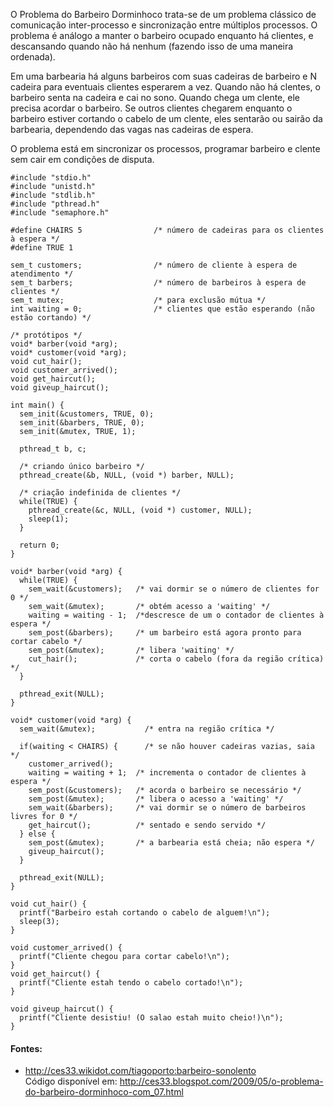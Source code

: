   O Problema do Barbeiro Dorminhoco trata-se  de um problema clássico de comunicação inter-processo e sincronização entre múltiplos processos. O problema é análogo a manter o barbeiro ocupado enquanto há clientes, e descansando quando não há nenhum (fazendo isso de uma maneira ordenada).

  Em uma barbearia há alguns barbeiros com suas cadeiras de barbeiro e N cadeira para eventuais clientes esperarem a vez. Quando não há clentes, o barbeiro senta na cadeira e cai no sono. Quando chega um clente, ele precisa acordar o barbeiro. Se outros clientes chegarem enquanto o barbeiro estiver cortando o cabelo de um clente, eles sentarão ou sairão da barbearia, dependendo das vagas nas cadeiras de espera.

O problema está em sincronizar os processos, programar barbeiro e clente sem cair em condições de disputa.
~~~~
#include "stdio.h"
#include "unistd.h"
#include "stdlib.h"
#include "pthread.h"
#include "semaphore.h"

#define CHAIRS 5                /* número de cadeiras para os clientes à espera */
#define TRUE 1

sem_t customers;                /* número de cliente à espera de atendimento */
sem_t barbers;                  /* número de barbeiros à espera de clientes */
sem_t mutex;                    /* para exclusão mútua */
int waiting = 0;                /* clientes que estão esperando (não estão cortando) */

/* protótipos */
void* barber(void *arg);
void* customer(void *arg);
void cut_hair();
void customer_arrived();
void get_haircut();
void giveup_haircut();

int main() {
  sem_init(&customers, TRUE, 0);
  sem_init(&barbers, TRUE, 0);
  sem_init(&mutex, TRUE, 1);

  pthread_t b, c;

  /* criando único barbeiro */
  pthread_create(&b, NULL, (void *) barber, NULL);

  /* criação indefinida de clientes */
  while(TRUE) {
    pthread_create(&c, NULL, (void *) customer, NULL);
    sleep(1);
  }

  return 0;
}

void* barber(void *arg) {
  while(TRUE) {
    sem_wait(&customers);   /* vai dormir se o número de clientes for 0 */
    sem_wait(&mutex);       /* obtém acesso a 'waiting' */
    waiting = waiting - 1;  /*descresce de um o contador de clientes à espera */
    sem_post(&barbers);     /* um barbeiro está agora pronto para cortar cabelo */
    sem_post(&mutex);       /* libera 'waiting' */
    cut_hair();             /* corta o cabelo (fora da região crítica) */
  }

  pthread_exit(NULL);
}

void* customer(void *arg) {
  sem_wait(&mutex);           /* entra na região crítica */

  if(waiting < CHAIRS) {      /* se não houver cadeiras vazias, saia */
    customer_arrived();
    waiting = waiting + 1;  /* incrementa o contador de clientes à espera */
    sem_post(&customers);   /* acorda o barbeiro se necessário */
    sem_post(&mutex);       /* libera o acesso a 'waiting' */
    sem_wait(&barbers);     /* vai dormir se o número de barbeiros livres for 0 */
    get_haircut();          /* sentado e sendo servido */
  } else {
    sem_post(&mutex);       /* a barbearia está cheia; não espera */
    giveup_haircut();
  }

  pthread_exit(NULL);
}

void cut_hair() {
  printf("Barbeiro estah cortando o cabelo de alguem!\n");
  sleep(3);
}

void customer_arrived() {
  printf("Cliente chegou para cortar cabelo!\n");
}
void get_haircut() {
  printf("Cliente estah tendo o cabelo cortado!\n");
}

void giveup_haircut() {
  printf("Cliente desistiu! (O salao estah muito cheio!)\n");
}
~~~~

#### Fontes:
* http://ces33.wikidot.com/tiagoporto:barbeiro-sonolento  
Código disponível em: http://ces33.blogspot.com/2009/05/o-problema-do-barbeiro-dorminhoco-com_07.html
